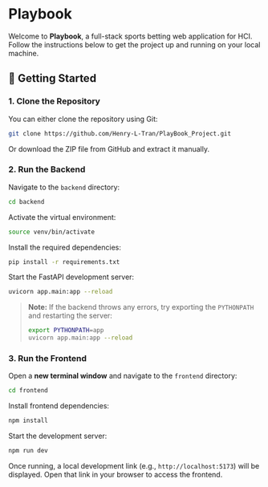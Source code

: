 # Playbook

Welcome to **Playbook**, a full-stack sports betting web application for HCI. Follow the instructions below to get the project up and running on your local machine.

## 🚀 Getting Started

### 1. Clone the Repository

You can either clone the repository using Git:

```bash
git clone https://github.com/Henry-L-Tran/PlayBook_Project.git
```

Or download the ZIP file from GitHub and extract it manually.

### 2. Run the Backend

Navigate to the `backend` directory:

```bash
cd backend
```

Activate the virtual environment:

```bash
source venv/bin/activate
```

Install the required dependencies:

```bash
pip install -r requirements.txt
```

Start the FastAPI development server:

```bash
uvicorn app.main:app --reload
```

> **Note:** If the backend throws any errors, try exporting the `PYTHONPATH` and restarting the server:
>
> ```bash
> export PYTHONPATH=app
> uvicorn app.main:app --reload
> ```

### 3. Run the Frontend

Open a **new terminal window** and navigate to the `frontend` directory:

```bash
cd frontend
```

Install frontend dependencies:

```bash
npm install
```

Start the development server:

```bash
npm run dev
```

Once running, a local development link (e.g., `http://localhost:5173`) will be displayed. Open that link in your browser to access the frontend.
